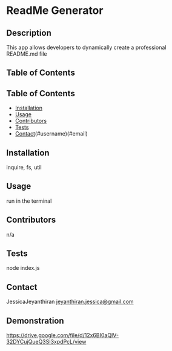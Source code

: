 # ReadMe Generator

  ## Description 
  This app allows developers to dynamically create a professional README.md file 

  ## Table of Contents
  
  ## Table of Contents
  * [Installation](#installation)
  * [Usage](#usage)
  * [Contributors](#contributing)
  * [Tests](#testing)
  * [Contact](#questions)(#username)(#email)
  
  ## Installation
  inquire, fs, util 

  ## Usage
  run in the terminal

  ## Contributors
  n/a

  ## Tests
  node index.js

  ## Contact
  
  JessicaJeyanthiran
  jeyanthiran.jessica@gmail.com

  ## Demonstration

https://drive.google.com/file/d/12x6BI0aQIV-32DYCujQueQ3SI3xpdPcL/view
